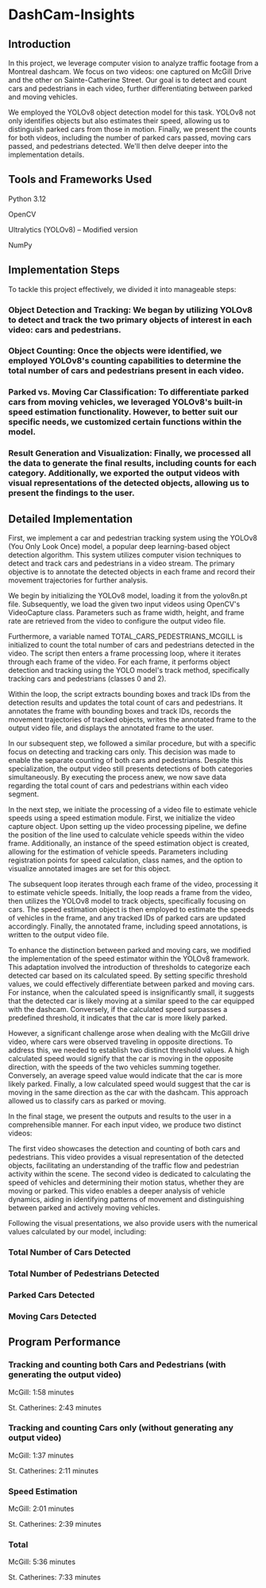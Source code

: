 # DashCam-Insights

## Introduction
In this project, we leverage computer vision to analyze traffic footage from a Montreal dashcam. We focus on two videos: one captured on McGill Drive and the other on Sainte-Catherine Street. Our goal is to detect and count cars and pedestrians in each video, further differentiating between parked and moving vehicles.

We employed the YOLOv8 object detection model for this task. YOLOv8 not only identifies objects but also estimates their speed, allowing us to distinguish parked cars from those in motion. Finally, we present the counts for both videos, including the number of parked cars passed, moving cars passed, and pedestrians detected. We'll then delve deeper into the implementation details.


## Tools and Frameworks Used

Python 3.12

OpenCV

Ultralytics (YOLOv8) – Modified version

NumPy


## Implementation Steps
To tackle this project effectively, we divided it into manageable steps: 

### Object Detection and Tracking: We began by utilizing YOLOv8 to detect and track the two primary objects of interest in each video: cars and pedestrians.

### Object Counting: Once the objects were identified, we employed YOLOv8's counting capabilities to determine the total number of cars and pedestrians present in each video.

### Parked vs. Moving Car Classification: To differentiate parked cars from moving vehicles, we leveraged YOLOv8's built-in speed estimation functionality. However, to better suit our specific needs, we customized certain functions within the model.

### Result Generation and Visualization: Finally, we processed all the data to generate the final results, including counts for each category. Additionally, we exported the output videos with visual representations of the detected objects, allowing us to present the findings to the user.


## Detailed Implementation
First, we implement a car and pedestrian tracking system using the YOLOv8 (You Only Look Once) model, a popular deep learning-based object detection algorithm. This system utilizes computer vision techniques to detect and track cars and pedestrians in a video stream. The primary objective is to annotate the detected objects in each frame and record their movement trajectories for further analysis.

We begin by initializing the YOLOv8 model, loading it from the yolov8n.pt file. Subsequently, we load the given two input videos using OpenCV's VideoCapture class. Parameters such as frame width, height, and frame rate are retrieved from the video to configure the output video file.

Furthermore, a variable named TOTAL_CARS_PEDESTRIANS_MCGILL is initialized to count the total number of cars and pedestrians detected in the video. The script then enters a frame processing loop, where it iterates through each frame of the video. For each frame, it performs object detection and tracking using the YOLO model's track method, specifically tracking cars and pedestrians (classes 0 and 2).

Within the loop, the script extracts bounding boxes and track IDs from the detection results and updates the total count of cars and pedestrians. It annotates the frame with bounding boxes and track IDs, records the movement trajectories of tracked objects, writes the annotated frame to the output video file, and displays the annotated frame to the user.

In our subsequent step, we followed a similar procedure, but with a specific focus on detecting and tracking cars only. This decision was made to enable the separate counting of both cars and pedestrians. Despite this specialization, the output video still presents detections of both categories simultaneously. By executing the process anew, we now save data regarding the total count of cars and pedestrians within each video segment.


In the next step, we initiate the processing of a video file to estimate vehicle speeds using a speed estimation module. First, we initialize the video capture object. Upon setting up the video processing pipeline, we define the position of the line used to calculate vehicle speeds within the video frame. Additionally, an instance of the speed estimation object is created, allowing for the estimation of vehicle speeds. Parameters including registration points for speed calculation, class names, and the option to visualize annotated images are set for this object.

The subsequent loop iterates through each frame of the video, processing it to estimate vehicle speeds. Initially, the loop reads a frame from the video, then utilizes the YOLOv8 model to track objects, specifically focusing on cars. The speed estimation object is then employed to estimate the speeds of vehicles in the frame, and any tracked IDs of parked cars are updated accordingly. Finally, the annotated frame, including speed annotations, is written to the output video file.

To enhance the distinction between parked and moving cars, we modified the implementation of the speed estimator within the YOLOv8 framework. This adaptation involved the introduction of thresholds to categorize each detected car based on its calculated speed. By setting specific threshold values, we could effectively differentiate between parked and moving cars. For instance, when the calculated speed is insignificantly small, it suggests that the detected car is likely moving at a similar speed to the car equipped with the dashcam. Conversely, if the calculated speed surpasses a predefined threshold, it indicates that the car is more likely parked.

However, a significant challenge arose when dealing with the McGill drive video, where cars were observed traveling in opposite directions. To address this, we needed to establish two distinct threshold values. A high calculated speed would signify that the car is moving in the opposite direction, with the speeds of the two vehicles summing together. Conversely, an average speed value would indicate that the car is more likely parked. Finally, a low calculated speed would suggest that the car is moving in the same direction as the car with the dashcam. This approach allowed us to classify cars as parked or moving. 

In the final stage, we present the outputs and results to the user in a comprehensible manner. For each input video, we produce two distinct videos: 

The first video showcases the detection and counting of both cars and pedestrians. This video provides a visual representation of the detected objects, facilitating an understanding of the traffic flow and pedestrian activity within the scene.
The second video is dedicated to calculating the speed of vehicles and determining their motion status, whether they are moving or parked. This video enables a deeper analysis of vehicle dynamics, aiding in identifying patterns of movement and distinguishing between parked and actively moving vehicles.

Following the visual presentations, we also provide users with the numerical values calculated by our model, including:

### Total Number of Cars Detected
### Total Number of Pedestrians Detected
### Parked Cars Detected
### Moving Cars Detected


## Program Performance
### Tracking and counting both Cars and Pedestrians (with generating the output video)

McGill: 1:58 minutes

St. Catherines: 2:43 minutes

### Tracking and counting Cars only (without generating any output video)

McGill: 1:37 minutes

St. Catherines: 2:11 minutes

### Speed Estimation

McGill: 2:01 minutes

St. Catherines: 2:39 minutes

### Total

McGill: 5:36 minutes

St. Catherines: 7:33 minutes
